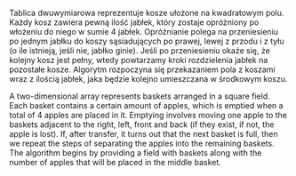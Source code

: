 Tablica dwuwymiarowa reprezentuje kosze ułożone na kwadratowym polu. Każdy kosz zawiera pewną ilość jabłek, który zostaje opróżniony po włożeniu do niego w sumie 4 jabłek. Opróżnianie polega na przeniesieniu po jednym jabłku do koszy sąsiadujących po prawej, lewej z przodu i z tyłu (o ile istnieją, jeśli nie, jabłko ginie). Jeśli po przeniesieniu okaże się, że kolejny kosz jest pełny, wtedy powtarzamy kroki rozdzielenia jabłek na pozostałe kosze.
Algorytm rozpoczyna się przekazaniem pola z koszami wraz z ilością jabłek, jaka będzie kolejno umieszczana w środkowym koszu. 

A two-dimensional array represents baskets arranged in a square field. Each basket contains a certain amount of apples, which is emptied when a total of 4 apples are placed in it. Emptying involves moving one apple to the baskets adjacent to the right, left, front and back (if they exist, if not, the apple is lost). If, after transfer, it turns out that the next basket is full, then we repeat the steps of separating the apples into the remaining baskets.
The algorithm begins by providing a field with baskets along with the number of apples that will be placed in the middle basket.
